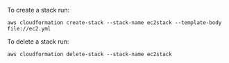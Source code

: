 To create a stack run:
```
aws cloudformation create-stack --stack-name ec2stack --template-body file://ec2.yml
```

To delete a stack run:
```
aws cloudformation delete-stack --stack-name ec2stack
```
